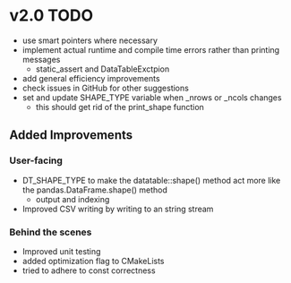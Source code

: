# v2.0 TODO

+ use smart pointers where necessary
+ implement actual runtime and compile time errors rather than printing messages
    + static_assert and DataTableExctpion
+ add general efficiency improvements
+ check issues in GitHub for other suggestions
+ set and update SHAPE_TYPE variable when _nrows or _ncols changes
    + this should get rid of the print_shape function

## Added Improvements

### User-facing
+ DT_SHAPE_TYPE to make the datatable::shape() method act more like the pandas.DataFrame.shape() method
    + output and indexing
+ Improved CSV writing by writing to an string stream 

### Behind the scenes
+ Improved unit testing
+ added optimization flag to CMakeLists
+ tried to adhere to const correctness